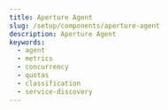 ```yaml
---
title: Aperture Agent
slug: /setup/components/aperture-agent
description: Aperture Agent
keywords:
  - agent
  - metrics
  - concurrency
  - quotas
  - classification
  - service-discovery
---
```


